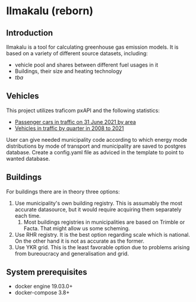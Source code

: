# Ilmakalu (reborn)

## Introduction 

Ilmakalu is a tool for calculating greenhouse gas emission models. It is based on a variety of different source datasets, including:
- vehicle pool and shares between different fuel usages in it
- Buildings, their size and heating technology
- *tba*

## Vehicles

This project utilizes traficom pxAPI and the following statistics:
- [Passenger cars in traffic on 31 June 2021 by area](https://trafi2.stat.fi/PXWeb/pxweb/en/TraFi/TraFi__Liikennekaytossa_olevat_ajoneuvot/010_kanta_tau_101.px/)
- [Vehicles in traffic by quarter in 2008 to 2021](https://trafi2.stat.fi/PXWeb/pxweb/en/TraFi/TraFi__Liikennekaytossa_olevat_ajoneuvot/040_kanta_tau_104.px/)

User can give needed municipality code according to which energy mode distributions by mode of transport and municipality are saved to postgres database. 
Create a config.yaml file as adviced in the template to point to wanted database. 

## Buildings

For buildings there are in theory three options: 
1. Use municipality's own building registry. This is assumably the most accurate datasource, but it would require acquiring them separately each time.
   1. Most buildings registries in municipalities are based on Trimble or Facta. That might allow us some scheming. 
2. Use RHR registry. It is the best option regarding scale which is national. On the other hand it is not as accurate as the former. 
3. Use YKR grid. This is the least favorable option due to problems arising from bureoucracy and generalisation and grid. 

## System prerequisites

- docker engine 19.03.0+
- docker-compose 3.8+